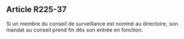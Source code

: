 Article R225-37
----
Si un membre du conseil de surveillance est nommé au directoire, son mandat au
conseil prend fin dès son entrée en fonction.

